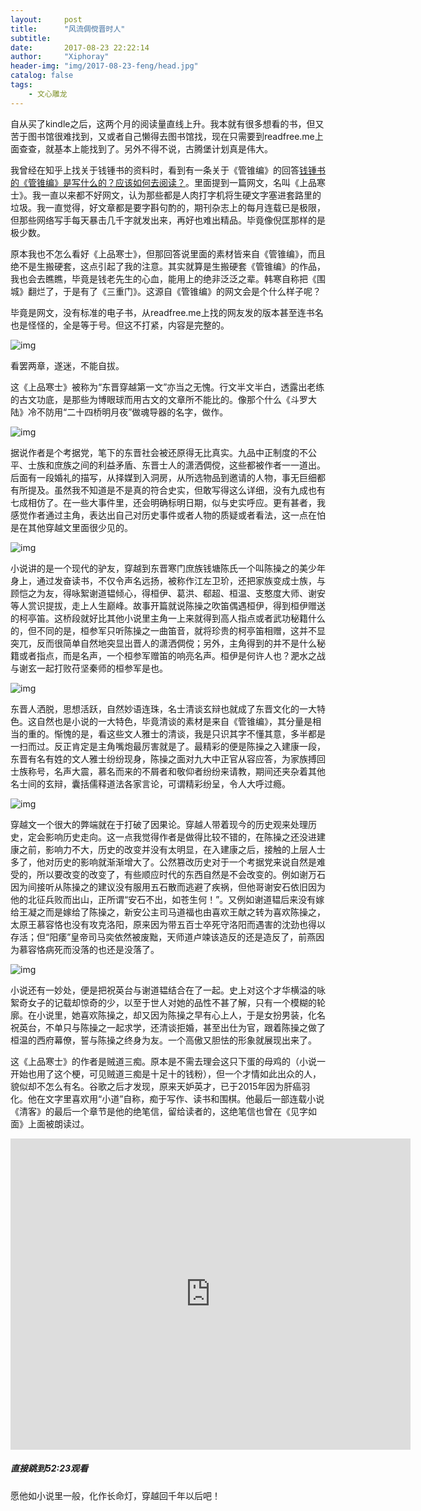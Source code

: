 ```yaml
---
layout:     post
title:      "风流倜傥晋时人"
subtitle:   
date:       2017-08-23 22:22:14
author:     "Xiphoray"
header-img: "img/2017-08-23-feng/head.jpg"
catalog: false
tags:     
    - 文心雕龙
---
```









自从买了kindle之后，这两个月的阅读量直线上升。我本就有很多想看的书，但又苦于图书馆很难找到，又或者自己懒得去图书馆找，现在只需要到readfree.me上面查查，就基本上能找到了。另外不得不说，古腾堡计划真是伟大。


我曾经在知乎上找关于钱锺书的资料时，看到有一条关于《管锥编》的回答[钱锺书的《管锥编》是写什么的？应该如何去阅读？]( https://www.zhihu.com/question/21390987/answer/196415241)。里面提到一篇网文，名叫《上品寒士》。我一直以来都不好网文，认为那些都是人肉打字机将生硬文字塞进套路里的垃圾。我一直觉得，好文章都是要字斟句酌的，期刊杂志上的每月连载已是极限，但那些网络写手每天暴击几千字就发出来，再好也难出精品。毕竟像倪匡那样的是极少数。


原本我也不怎么看好《上品寒士》，但那回答说里面的素材皆来自《管锥编》，而且绝不是生搬硬套，这点引起了我的注意。其实就算是生搬硬套《管锥编》的作品，我也会去瞧瞧，毕竟是钱老先生的心血，能用上的绝非泛泛之辈。韩寒自称把《围城》翻烂了，于是有了《三重门》。这源自《管锥编》的网文会是个什么样子呢？


毕竟是网文，没有标准的电子书，从readfree.me上找的网友发的版本甚至连书名也是怪怪的，全是等于号。但这不打紧，内容是完整的。

![img](/img/2017-08-23-feng/1.png)

看罢两章，遂迷，不能自拔。


这《上品寒士》被称为“东晋穿越第一文”亦当之无愧。行文半文半白，透露出老练的古文功底，是那些为博眼球而用古文的文章所不能比的。像那个什么《斗罗大陆》冷不防用“二十四桥明月夜”做魂导器的名字，做作。

![img](/img/2017-08-23-feng/2.png)

据说作者是个考据党，笔下的东晋社会被还原得无比真实。九品中正制度的不公平、士族和庶族之间的利益矛盾、东晋士人的潇洒倜傥，这些都被作者一一道出。后面有一段婚礼的描写，从择媒到入洞房，从所选物品到邀请的人物，事无巨细都有所提及。虽然我不知道是不是真的符合史实，但敢写得这么详细，没有九成也有七成相仿了。在一些大事件里，还会明确标明日期，似与史实呼应。更有甚者，我感觉作者通过主角，表达出自己对历史事件或者人物的质疑或者看法，这一点在怕是在其他穿越文里面很少见的。

![img](/img/2017-08-23-feng/3.jpg)


小说讲的是一个现代的驴友，穿越到东晋寒门庶族钱塘陈氏一个叫陈操之的美少年身上，通过发奋读书，不仅令声名远扬，被称作江左卫玠，还把家族变成士族，与顾恺之为友，得咏絮谢道韫倾心，得桓伊、葛洪、郗超、桓温、支憨度大师、谢安等人赏识提拔，走上人生巅峰。故事开篇就说陈操之吹笛偶遇桓伊，得到桓伊赠送的柯亭笛。这桥段就好比其他小说里主角一上来就得到高人指点或者武功秘籍什么的，但不同的是，桓参军只听陈操之一曲笛音，就将珍贵的柯亭笛相赠，这并不显突兀，反而很简单自然地突显出晋人的潇洒倜傥；另外，主角得到的并不是什么秘籍或者指点，而是名声，一个桓参军赠笛的响亮名声。桓伊是何许人也？淝水之战与谢玄一起打败苻坚秦师的桓参军是也。

![img](/img/2017-08-23-feng/4.jpg)

东晋人洒脱，思想活跃，自然妙语连珠，名士清谈玄辩也就成了东晋文化的一大特色。这自然也是小说的一大特色，毕竟清谈的素材是来自《管锥编》，其分量是相当的重的。惭愧的是，看这些文人雅士的清谈，我是只识其字不懂其意，多半都是一扫而过。反正肯定是主角嘴炮最厉害就是了。最精彩的便是陈操之入建康一段，东晋有名有姓的文人雅士纷纷现身，陈操之面对九大中正官从容应答，为家族搏回士族称号，名声大震，慕名而来的不屑者和敬仰者纷纷来请教，期间还夹杂着其他名士间的玄辩，囊括儒释道法各家言论，可谓精彩纷呈，令人大呼过瘾。

![img](/img/2017-08-23-feng/5.jpg)

穿越文一个很大的弊端就在于打破了因果论。穿越人带着现今的历史观来处理历史，定会影响历史走向。这一点我觉得作者是做得比较不错的，在陈操之还没进建康之前，影响力不大，历史的改变并没有太明显，在入建康之后，接触的上层人士多了，他对历史的影响就渐渐增大了。公然篡改历史对于一个考据党来说自然是难受的，所以要改变的改变了，有些顺应时代的东西自然是不会改变的。例如谢万石因为间接听从陈操之的建议没有服用五石散而逃避了疾祸，但他哥谢安石依旧因为他的北征兵败而出山，正所谓“安石不出，如苍生何！”。又例如谢道韫后来没有嫁给王凝之而是嫁给了陈操之，新安公主司马道福也由喜欢王献之转为喜欢陈操之，太原王慕容恪也没有攻克洛阳，原来因为带五百士卒死守洛阳而遇害的沈劲也得以存活；但“阳痿”皇帝司马奕依然被废黜，天师道卢竦该造反的还是造反了，前燕因为慕容恪病死而没落的也还是没落了。

![img](/img/2017-08-23-feng/6.jpg)

小说还有一妙处，便是把祝英台与谢道韫结合在了一起。史上对这个才华横溢的咏絮奇女子的记载却惊奇的少，以至于世人对她的品性不甚了解，只有一个模糊的轮廓。在小说里，她喜欢陈操之，却又因为陈操之早有心上人，于是女扮男装，化名祝英台，不单只与陈操之一起求学，还清谈拒婚，甚至出仕为官，跟着陈操之做了桓温的西府幕僚，誓与陈操之终身为友。一个高傲又胆怯的形象就展现出来了。


这《上品寒士》的作者是贼道三痴。原本是不需去理会这只下蛋的母鸡的（小说一开始也用了这个梗，可见贼道三痴是十足十的钱粉），但一个才情如此出众的人，貌似却不怎么有名。谷歌之后才发现，原来天妒英才，已于2015年因为肝癌羽化。他在文字里喜欢用“小道”自称，痴于写作、读书和围棋。他最后一部连载小说《清客》的最后一个章节是他的绝笔信，留给读者的，这绝笔信也曾在《见字如面》上面被朗读过。


<iframe frameborder="0" width="640" height="498" src="https://v.qq.com/iframe/player.html?vid=u00223v4ic0&tiny=0&auto=0" allowfullscreen></iframe>



##### 直接跳到52:23观看


愿他如小说里一般，化作长命灯，穿越回千年以后吧！

